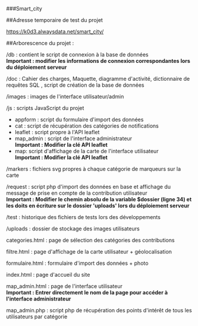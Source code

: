 ###Smart_city

##Adresse temporaire de test du projet

https://k0d3.alwaysdata.net/smart_city/

##Arborescence du projet :

/db : contient le script de connexion à la base de données  
**Important : modifier les informations de connexion correspondantes lors du déploiement serveur**

/doc : Cahier des charges, Maquette, diagramme d'activité, dictionnaire de requêtes SQL , script de création de la base de données

/images : images de l'interface utilisateur/admin

/js : scripts JavaScript du projet

 - appform : script du formulaire d'import des données
 - cat : script de récupération des catégories de notifications
 - leaflet : script propre à l'API leaflet
 - map_admin : script de l'interface administrateur  
 **Important : Modifier la clé API leaflet**
 - map: script d'affichage de la carte de l'interface utilisateur  
 **Important : Modifier la clé API leaflet**
 
/markers : fichiers svg propres à chaque catégorie de marqueurs sur la carte

/request : script php d'import des données en base et affichage du message de prise en compte de la contribution utilisateur  
**Important : Modifier le chemin absolu de la variable $dossier (ligne 34) et les doits en écriture sur le dossier 'uploads' lors du déploiement serveur**

/test : historique des fichiers de tests lors des développements

/uploads : dossier de stockage des images utilisateurs

categories.html : page de sélection des catégories des contributions

filtre.html : page d'affichage de la carte utilisateur + géolocalisation

formulaire.html : formulaire d'import des données + photo

index.html : page d'accueil du site

map_admin.html : page de l'interface utilisateur  
**Important : Entrer directement le nom de la page pour accéder à l'interface administrateur**

map_admin.php : script php de récupération des points d'intérêt de tous les utilisateurs par catégorie

